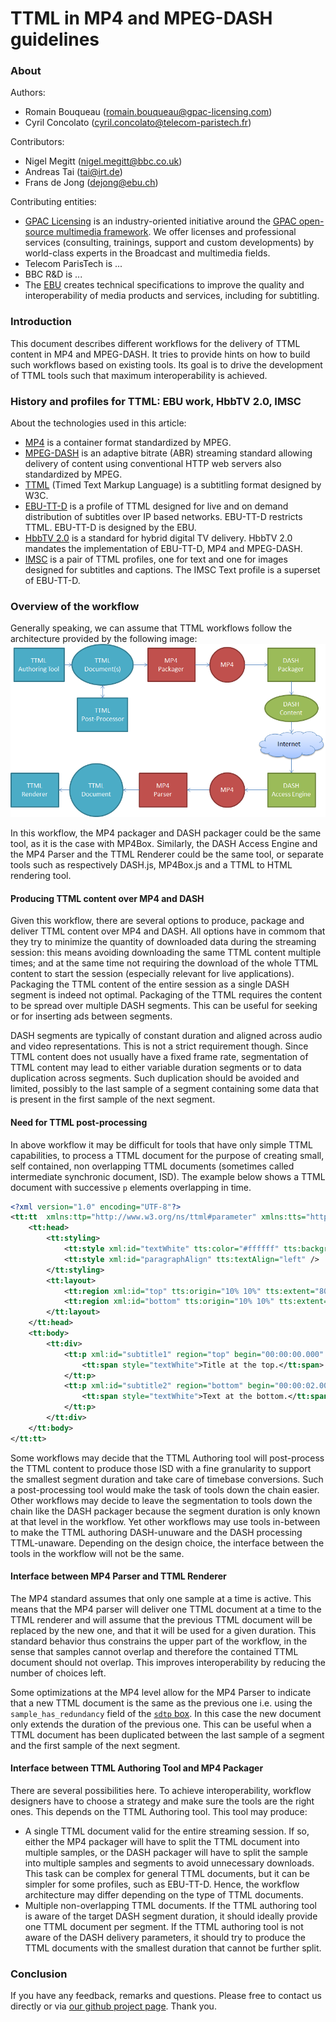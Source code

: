 # TTML in MP4 and MPEG-DASH guidelines

### About

Authors:
 - Romain Bouqueau (romain.bouqueau@gpac-licensing.com)
 - Cyril Concolato (cyril.concolato@telecom-paristech.fr)

Contributors:
 - Nigel Megitt (nigel.megitt@bbc.co.uk)
 - Andreas Tai (tai@irt.de)
 - Frans de Jong (dejong@ebu.ch)

Contributing entities:
 - [GPAC Licensing](www.gpac-licensing.com) is an industry-oriented initiative around the [GPAC open-source multimedia framework](www.gpac.io). We offer licenses and professional services (consulting, trainings, support and custom developments) by world-class experts in the Broadcast and multimedia fields.
 - Telecom ParisTech is ...
 - BBC R&D is ...
 - The [EBU](https://tech.ebu.ch) creates technical specifications to improve the quality and interoperability of media products and services, including for subtitling.

### Introduction

This document describes different workflows for the delivery of TTML content in MP4 and MPEG-DASH. It tries to provide hints on how to build such workflows based on existing tools. Its goal is to drive the development of TTML tools such that maximum interoperability is achieved.

### History and profiles for TTML: EBU work, HbbTV 2.0, IMSC

About the technologies used in this article:
 - [MP4](https://en.wikipedia.org/wiki/MPEG-4_Part_14) is a container format standardized by MPEG.
 - [MPEG-DASH](http://standards.iso.org/ittf/PubliclyAvailableStandards/c065274_ISO_IEC_23009-1_2014.zip) is an adaptive bitrate (ABR) streaming standard allowing delivery of content using conventional HTTP web servers also standardized by MPEG.
 - [TTML](http://www.w3.org/TR/ttml1/) (Timed Text Markup Language) is a subtitling format designed by W3C.
 - [EBU-TT-D](https://tech.ebu.ch/publications/tech3380) is a profile of TTML designed for live and on demand distribution of subtitles over IP based networks. EBU-TT-D restricts TTML. EBU-TT-D is designed by the EBU.
 - [HbbTV 2.0](https://www.hbbtv.org/pages/about_hbbtv/HbbTV_specification_2_0.pdf) is a standard for hybrid digital TV delivery. HbbTV 2.0 mandates the implementation of EBU-TT-D, MP4 and MPEG-DASH.
 - [IMSC](http://www.w3.org/TR/ttml-imsc1/) is a pair of TTML profiles, one for text and one for images designed for subtitles and captions. The IMSC Text profile is a superset of EBU-TT-D.

### Overview of the workflow
Generally speaking, we can assume that TTML workflows follow the architecture provided by the following image:
![Image of Workflow](/TTMLWorkflow.png)

In this workflow, the MP4 packager and DASH packager could be the same tool, as it is the case with MP4Box. Similarly, the DASH Access Engine and the MP4 Parser and the TTML Renderer could be the same tool, or separate tools such as respectively DASH.js, MP4Box.js and a TTML to HTML rendering tool.

#### Producing TTML content over MP4 and DASH

Given this workflow, there are several options to produce, package and deliver TTML content over MP4 and DASH. All options have in commom that they try to minimize the quantity of downloaded data during the streaming session: this means avoiding downloading the same TTML content multiple times; and at the same time not requiring the download of the whole TTML content to start the session (especially relevant for live applications). Packaging the TTML content of the entire session as a single DASH segment is indeed not optimal. Packaging of the TTML requires the content to be spread over multiple DASH segments. This can be useful for seeking or for inserting ads between segments. 

DASH segments are typically of constant duration and aligned across audio and video representations. This is not a strict requirement though. Since TTML content does not usually have a fixed frame rate, segmentation of TTML content may lead to either variable duration segments or to data duplication across segments. Such duplication should be avoided and limited, possibly to the last sample of a segment containing some data that is present in the first sample of the next segment.

#### Need for TTML post-processing

In above workflow it may be difficult for tools that have only simple TTML capabilities, to process a TTML document for the purpose of creating small, self contained, non overlapping TTML documents (sometimes called intermediate synchronic document, ISD). The example below shows a TTML document with successive `p` elements overlapping in time. 

```xml
<?xml version="1.0" encoding="UTF-8"?>
<tt:tt  xmlns:ttp="http://www.w3.org/ns/ttml#parameter" xmlns:tts="http://www.w3.org/ns/ttml#styling" xmlns:tt="http://www.w3.org/ns/ttml" ttp:timeBase="media" xml:lang="de" ttp:cellResolution="50 30">
	<tt:head>
		<tt:styling>
			<tt:style xml:id="textWhite" tts:color="#ffffff" tts:backgroundColor="#000000" tts:fontSize="160%" tts:fontFamily="monospace" />
			<tt:style xml:id="paragraphAlign" tts:textAlign="left" />
		</tt:styling>
		<tt:layout>
			<tt:region xml:id="top" tts:origin="10% 10%" tts:extent="80% 80%" tts:displayAlign="before"/>
			<tt:region xml:id="bottom" tts:origin="10% 10%" tts:extent="80% 80%" tts:displayAlign="after" />	
		</tt:layout>
	</tt:head>
	<tt:body>
		<tt:div>
			<tt:p xml:id="subtitle1" region="top" begin="00:00:00.000" end="00:00:04.000" style="paragraphAlign">
				<tt:span style="textWhite">Title at the top.</tt:span>
			</tt:p>
			<tt:p xml:id="subtitle2" region="bottom" begin="00:00:02.000" end="00:00:06.000" style="paragraphAlign">
				<tt:span style="textWhite">Text at the bottom.</tt:span>
			</tt:p>
		</tt:div>
	</tt:body>
</tt:tt>
```

Some workflows may decide that the TTML Authoring tool will post-process the TTML content to produce those ISD with a fine granularity to support the smallest segment duration and take care of timebase conversions. Such a post-processing tool would make the task of tools down the chain easier. Other workflows may decide to leave the segmentation to tools down the chain like the DASH packager because the segment duration is only known at that level in the workflow. Yet other workflows may use tools in-between to make the TTML authoring DASH-unuware and the DASH processing TTML-unaware. Depending on the design choice, the interface between the tools in the workflow will not be the same.

#### Interface between MP4 Parser and TTML Renderer
The MP4 standard assumes that only one sample at a time is active. This means that the MP4 parser will deliver one TTML document at a time to the TTML renderer and will assume that the previous TTML document will be replaced by the new one, and that it will be used for a given duration. This standard behavior thus constrains the upper part of the workflow, in the sense that samples cannot overlap and therefore the contained TTML document should not overlap. This improves interoperability by reducing the number of choices left.

Some optimizations at the MP4 level allow for the MP4 Parser to indicate that a new TTML document is the same as the previous one i.e. using the ```sample_has_redundancy``` field of the [```sdtp``` box](https://github.com/gpac/mp4box.js/blob/9f0bf463a979aa795e83a488360ed9db0fbf1329/src/parsing/sdtp.js). In this case the new document only extends the duration of the previous one. This can be useful when a TTML document has been duplicated between the last sample of a segment and the first sample of the next segment.

#### Interface between TTML Authoring Tool and MP4 Packager
There are several possibilities here. To achieve interoperability, workflow designers have to choose a strategy and make sure the tools are the right ones. This depends on the TTML Authoring tool. This tool may produce:
 - A single TTML document valid for the entire streaming session. If so, either the MP4 packager will have to split the TTML document into multiple samples, or the DASH packager will have to split the sample into multiple samples and segments to avoid unnecessary downloads. This task can be complex for general TTML documents, but it can be simpler for some profiles, such as EBU-TT-D. Hence, the workflow architecture may differ depending on the type of TTML documents.
 - Multiple non-overlapping TTML documents. If the TTML authoring tool is aware of the target DASH segment duration, it should ideally provide one TTML document per segment. If the TTML authoring tool is not aware of the DASH delivery parameters, it should try to produce the TTML documents with the smallest duration that cannot be further split. 

### Conclusion

If you have any feedback, remarks and questions. Please free to contact us directly or via [our github project page](https://github.com/rbouqueau/TTML_in_MP4_DASH_statement). Thank you.
